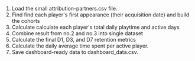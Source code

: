 1. Load the small attribution-partners.csv file.
2. Find find each player's first appearance (their acquisition date) and build the cohorts
3. Calculate calculate each player's total daily playtime and active days
4. Combine result from no.2 and no.3 into single dataset
5. Calculate the final D1, D3, and D7 retention metrics
6. Calculate the daily average time spent per active player.
7. Save dashboard-ready data to dashboard_data.csv.
